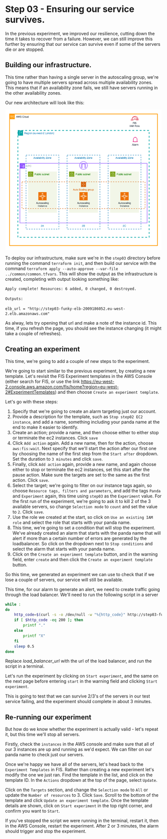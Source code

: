 # Step 03 - Ensuring our service survives.

In the previous experiment, we improved our resilience, cutting down the time it takes to recover from a failure. However, we can still improve this further by ensuring that our service can survive even
if some of the servers die or are stopped.

## Building our infrastructure.
This time rather than having a single server in the autoscaling group, we're going to have multiple servers spread across multiple availability zones. This means that if an availability zone fails, we still have servers running in the other availability zones.

Our new architecture will look like this:

![Step 03 infrastructure](../../images/step03.png)

To deploy our infrastructure, make sure we're in the `step03` directory before running the command `terraform init`, and then build our service with the command `terraform apply --auto-approve --var-file ../common/common.tfvars`. This will show the output as the infrastructure is created, completing with output looking something like:

```
Apply complete! Resources: 6 added, 0 changed, 0 destroyed.

Outputs:

elb_url = "http://step03-funky-elb-2009186052.eu-west-2.elb.amazonaws.com"
```

As alway, lets try opening that url and make a note of the instance id. This time, if you refresh the page, you should see the instance changing (it might take a couple of refreshes).

## Creating an experiment
This time, we're going to add a couple of new steps to the experiment.

We're going to start similar to the previous experiment, by creating a new template. Let's revisit the FIS Experiment templates in the AWS Console (either search for FIS, or use the link https://eu-west-2.console.aws.amazon.com/fis/home?region=eu-west-2#ExperimentTemplates) and then choose `Create an experiment template`.

Let's go with these steps:
1. Specify that we're going to create an alarm targeting just our account.
1. Provide a description for the template, such as `Stop step02 EC2 instance`, and add a name, something including your panda name at the end to make it easier to identify.
1. Create an action; provide a name, and then choose either to either stop or terminate the ec2 instances. Click `save`
1. Click `Add action` again. Add a new name, then for the action, choose `aws:fis:wait`. Next specify that we'll start the action after our first one by choosing the name of the first step from the `Start after` dropdown. Set the duration to `3 minutes` and click `save`.
1. Finally, click `Add action` again, provide a new name, and again choose either to stop or terminate the ec2 instances, set this start after the pause action. Make sure the targets are set to the same as the first action. Click `save`.
1. Select the target; we're going to filter on our instance tags again, so choose `Resource tags, filters and parameters`, and add the tags `Panda` and `Experiment` again, this time using `step03` as the `Experiment` value. For the first run of the experiment, we're going to ask it to kill 2 of the 3 available servers, so change `Selection mode` to `count` and set the value to `2`. Click `save`.
1. Use the role we created at the start, so click on `Use an existing IAM role` and select the role that starts with your panda name.
1. This time, we're going to set a condition that will stop the experiment. We've already created an alarm that starts with the panda name that will alert if more than a certain number of errors are generated by the loadbalancer. So click on the dropdown next to `Stop conditions` and select the alarm that starts with your panda name.
1. Click on the `Create an experiment template` button, and in the warning field, enter `create` and then click the `Create an experiment template` button.

So this time, we generated an experiment we can use to check that if we lose a couple of servers, our service will still be available.

This time, for our alarm to generate an alert, we need to create traffic going through the load balancer. We'll need to run the following script in a server
```bash
while :
do
    http_code=$(curl -s -o /dev/null -w "%{http_code}" http://step03-funky-elb-591817578.eu-west-2.elb.amazonaws.com)
    if [ $http_code -eq 200 ]; then
        printf "."
    else
        printf "X"
    fi
    sleep 0.5
done
```
Replace *_load_balancer_url_* with the url of the load balancer, and run the script in a terminal.

Let's run the experiment by clicking on `Start experiment`, and the same on the next page before entering `start` in the warning field and clicking `Start experiment`.

This is going to test that we can survive 2/3's of the servers in our test service failing, and the experiment should complete in about 3 minutes.

## Re-running our experiment
But how do we know whether the experiment is actually valid - let's repeat it, but this time we'll stop all servers.

Firstly, check the `instances` in the AWS console and make sure that all of our 3 instances are up and running as we'd expect. We can filter on our panda name to check
just our servers.

Once we're happy we have all of the servers, let's head back to the `Experiment Templates` in FIS. Rather than creating a new experiment let's modify the one we just ran. Find the template in the list, and click on the template ID. In the `Actions` dropdown at the top of the page, select `Update`. 

Click on the `Targets` section, and change the `Selection mode` to `All` or update the `Number of resources` to 3. Click `Save`. Scroll to the bottom of the template and click `Update an experiment template`. Once the template details are shown, click on `Start experiment` in the top right corner, and confirm you want to `Start`.

If you've stopped the script we were running in the terminal, restart it, then in the AWS Console, restart the experiment. After 2 or 3 minutes, the alarm should trigger and stop the experiment.
